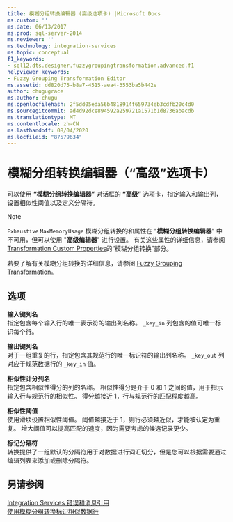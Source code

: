 ```yaml
---
title: 模糊分组转换编辑器 (高级选项卡) |Microsoft Docs
ms.custom: ''
ms.date: 06/13/2017
ms.prod: sql-server-2014
ms.reviewer: ''
ms.technology: integration-services
ms.topic: conceptual
f1_keywords:
- sql12.dts.designer.fuzzygroupingtransformation.advanced.f1
helpviewer_keywords:
- Fuzzy Grouping Transformation Editor
ms.assetid: dd820d75-b8a7-4515-aea4-3553ba5b442e
author: chugugrace
ms.author: chugu
ms.openlocfilehash: 2f5dd05eda56b4818914f659734eb3cdfb20c4d0
ms.sourcegitcommit: ad4d92dce894592a259721a1571b1d8736abacdb
ms.translationtype: MT
ms.contentlocale: zh-CN
ms.lasthandoff: 08/04/2020
ms.locfileid: "87579634"
---
```

# <a name="fuzzy-grouping-transformation-editor-advanced-tab"></a>模糊分组转换编辑器（“高级”选项卡）
  可以使用 **“模糊分组转换编辑器”** 对话框的 **“高级”** 选项卡，指定输入和输出列，设置相似性阈值以及定义分隔符。  
  
> [!NOTE]  
>  `Exhaustive` `MaxMemoryUsage` 模糊分组转换的和属性在 "**模糊分组转换编辑器**" 中不可用，但可以使用 "**高级编辑器**" 进行设置。 有关这些属性的详细信息，请参阅 [Transformation Custom Properties](data-flow/transformations/transformation-custom-properties.md)的“模糊分组转换”部分。  
  
 若要了解有关模糊分组转换的详细信息，请参阅 [Fuzzy Grouping Transformation](data-flow/transformations/fuzzy-grouping-transformation.md)。  
  
## <a name="options"></a>选项  
 **输入键列名**  
 指定包含每个输入行的唯一表示符的输出列名称。 `_key_in` 列包含的值可唯一标识每个行。  
  
 **输出键列名**  
 对于一组重复的行，指定包含其规范行的唯一标识符的输出列名称。 `_key_out` 列对应于规范数据行的 `_key_in` 值。  
  
 **相似性计分列名**  
 指定包含相似性得分的列的名称。 相似性得分是介于 0 和 1 之间的值，用于指示输入行与规范行的相似性。 得分越接近 1，行与规范行的匹配程度越高。  
  
 **相似性阈值**  
 使用滑块设置相似性阈值。 阈值越接近于 1，则行必须越近似，才能被认定为重复。 增大阈值可以提高匹配的速度，因为需要考虑的候选记录更少。  
  
 **标记分隔符**  
 转换提供了一组默认的分隔符用于对数据进行词汇切分，但是您可以根据需要通过编辑列表来添加或删除分隔符。  
  
## <a name="see-also"></a>另请参阅  
 [Integration Services 错误和消息引用](../../2014/integration-services/integration-services-error-and-message-reference.md)   
 [使用模糊分组转换标识相似数据行](data-flow/transformations/identify-similar-data-rows-by-using-the-fuzzy-grouping-transformation.md)  
  
  
